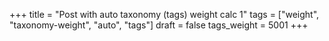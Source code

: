 +++
title = "Post with auto taxonomy (tags) weight calc 1"
tags = ["weight", "taxonomy-weight", "auto", "tags"]
draft = false
tags_weight = 5001
+++

